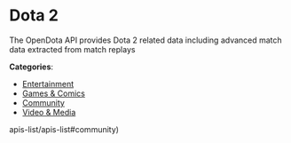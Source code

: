 # Dota 2


The OpenDota API provides Dota 2 related data including advanced match data extracted from match replays



**Categories**:
- [Entertainment](https://github.com/apis-list/apis-list#entertainment)
- [Games & Comics](https://github.com/apis-list/apis-list#games-and-comics)
- [Community](https://github.com/apis-list/apis-list#community)
- [Video & Media](https://github.com/apis-list/apis-list#video-and-media)







apis-list/apis-list#community)



